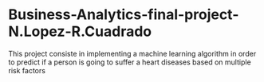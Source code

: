 # Business-Analytics-final-project-N.Lopez-R.Cuadrado
This project consiste in implementing a machine learning algorithm in order to predict if a person is going to suffer a heart diseases based on multiple risk factors

